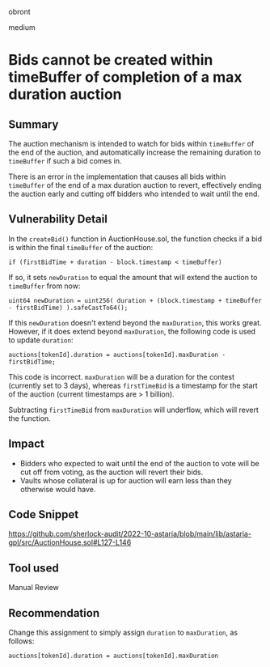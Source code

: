 obront

medium

# Bids cannot be created within timeBuffer of completion of a max duration auction

## Summary

The auction mechanism is intended to watch for bids within `timeBuffer` of the end of the auction, and automatically increase the remaining duration to `timeBuffer` if such a bid comes in.

There is an error in the implementation that causes all bids within `timeBuffer` of the end of a max duration auction to revert, effectively ending the auction early and cutting off bidders who intended to wait until the end.

## Vulnerability Detail

In the `createBid()` function in AuctionHouse.sol, the function checks if a bid is within the final `timeBuffer` of the auction:

```solidity
if (firstBidTime + duration - block.timestamp < timeBuffer)
```

If so, it sets `newDuration` to equal the amount that will extend the auction to `timeBuffer` from now:

```solidity
uint64 newDuration = uint256( duration + (block.timestamp + timeBuffer - firstBidTime) ).safeCastTo64();
```

If this `newDuration` doesn't extend beyond the `maxDuration`, this works great. However, if it does extend beyond `maxDuration`, the following code is used to update `duration`:

```solidity
auctions[tokenId].duration = auctions[tokenId].maxDuration - firstBidTime;
```

This code is incorrect. `maxDuration` will be a duration for the contest (currently set to 3 days), whereas `firstTimeBid` is a timestamp for the start of the auction (current timestamps are > 1 billion). 

Subtracting `firstTimeBid` from `maxDuration` will underflow, which will revert the function.

## Impact

- Bidders who expected to wait until the end of the auction to vote will be cut off from voting, as the auction will revert their bids.
- Vaults whose collateral is up for auction will earn less than they otherwise would have.

## Code Snippet

https://github.com/sherlock-audit/2022-10-astaria/blob/main/lib/astaria-gpl/src/AuctionHouse.sol#L127-L146

## Tool used

Manual Review

## Recommendation

Change this assignment to simply assign `duration` to `maxDuration`, as follows:

```solidity
auctions[tokenId].duration = auctions[tokenId].maxDuration
```